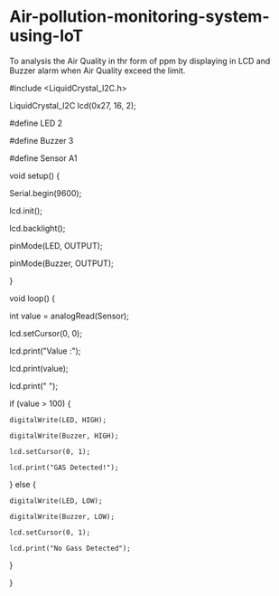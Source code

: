 # Air-pollution-monitoring-system-using-IoT
To analysis the Air Quality in thr form of ppm by displaying in LCD and Buzzer alarm when Air Quality exceed the limit.


#include <LiquidCrystal_I2C.h>

LiquidCrystal_I2C lcd(0x27, 16, 2);



#define LED 2

#define Buzzer 3

#define Sensor A1



void setup() {

  Serial.begin(9600);

  lcd.init();

  lcd.backlight();

  pinMode(LED, OUTPUT);

  pinMode(Buzzer, OUTPUT);

}



void loop() {

  int value = analogRead(Sensor);

  lcd.setCursor(0, 0);

  lcd.print("Value :");

  lcd.print(value);

  lcd.print("  ");



  if (value > 100) {

    digitalWrite(LED, HIGH);

    digitalWrite(Buzzer, HIGH);

    lcd.setCursor(0, 1);

    lcd.print("GAS Detected!");

  } else {

    digitalWrite(LED, LOW);

    digitalWrite(Buzzer, LOW);

    lcd.setCursor(0, 1);

    lcd.print("No Gass Detected");

  }

}
